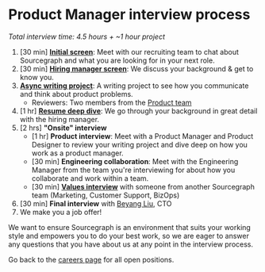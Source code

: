 # Product Manager interview process

_Total interview time: 4.5 hours + ~1 hour project_

1. [30 min] **[Initial screen](../initial_screen.md)**: Meet with our recruiting team to chat about Sourcegraph and what you are looking for in your next role.
1. [30 min] **[Hiring manager screen](../hm_intro_call.md)**: We discuss your background & get to know you.
1. **[Async writing project](./pm_rfc_project.md)**: A writing project to see how you communicate and think about product problems.
   - Reviewers: Two members from the [Product team](../../index.md#team)
1. [1 hr] **[Resume deep dive](../../../../talent/types_of_interviews.md#sts=Resume%20deep%20dive)**: We go through your background in great detail with the hiring manager.
1. [2 hrs] **"Onsite" interview**
   - [1 hr] **Product interview**: Meet with a Product Manager and Product Designer to review your writing project and dive deep on how you work as a product manager.
   - [30 min] **Engineering collaboration**: Meet with the Engineering Manager from the team you're interviewing for about how you collaborate and work within a team.
   - [30 min] **[Values interview](../../../../company/values.md)** with someone from another Sourcegraph team (Marketing, Customer Support, BizOps)
1. [30 min] **Final interview** with [Beyang Liu](../../../../company/team/index.md#beyang-liu), CTO
1. We make you a job offer!

We want to ensure Sourcegraph is an environment that suits your working style and empowers you to do your best work, so we are eager to answer any questions that you have about us at any point in the interview process.

Go back to the [careers page](https://boards.greenhouse.io/sourcegraph91) for all open positions.
